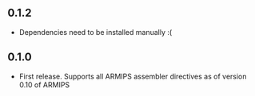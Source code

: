 ## 0.1.2
* Dependencies need to be installed manually :(
    
## 0.1.0
* First release. Supports all ARMIPS assembler directives as of version 0.10 of ARMIPS
